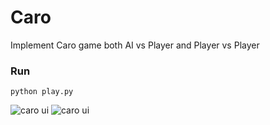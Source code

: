 # Caro
Implement Caro game both AI vs Player and Player vs Player

### Run
`python play.py`

<img src="https://github.com/ngthanhtin/Caro/blob/master/images/test.PNG" alt="caro ui" />


<img src="https://github.com/ngthanhtin/Caro/blob/master/images/test2.PNG" alt="caro ui" />